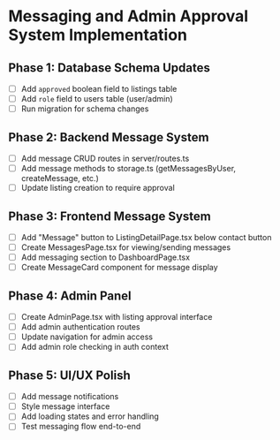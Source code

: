 # Messaging and Admin Approval System Implementation

## Phase 1: Database Schema Updates
- [ ] Add `approved` boolean field to listings table
- [ ] Add `role` field to users table (user/admin)
- [ ] Run migration for schema changes

## Phase 2: Backend Message System
- [ ] Add message CRUD routes in server/routes.ts
- [ ] Add message methods to storage.ts (getMessagesByUser, createMessage, etc.)
- [ ] Update listing creation to require approval

## Phase 3: Frontend Message System
- [ ] Add "Message" button to ListingDetailPage.tsx below contact button
- [ ] Create MessagesPage.tsx for viewing/sending messages
- [ ] Add messaging section to DashboardPage.tsx
- [ ] Create MessageCard component for message display

## Phase 4: Admin Panel
- [ ] Create AdminPage.tsx with listing approval interface
- [ ] Add admin authentication routes
- [ ] Update navigation for admin access
- [ ] Add admin role checking in auth context

## Phase 5: UI/UX Polish
- [ ] Add message notifications
- [ ] Style message interface
- [ ] Add loading states and error handling
- [ ] Test messaging flow end-to-end
